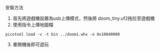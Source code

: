 安裝方法

1. 首先將遊戲機設置為usb上傳模式，然後將 doom_tiny.uf2拖拉至遊戲機
2. 使用指令上傳地圖檔
```
picotool load -v -t bin ../doom1.whx -o 0x10040000
```
3. 重開機後即可遊玩
   
